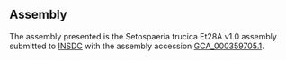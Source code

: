 

Assembly
--------

The assembly presented is the Setospaeria trucica Et28A v1.0 assembly
submitted to [INSDC](http://www.insdc.org) with the assembly accession
[GCA\_000359705.1](http://www.ebi.ac.uk/ena/data/view/GCA_000359705.1).
